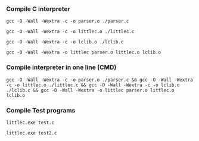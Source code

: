 ### Compile C interpreter

```
gcc -O -Wall -Wextra -c -o parser.o ./parser.c
```

```
gcc -O -Wall -Wextra -c -o littlec.o ./littlec.c
```

```
gcc -O -Wall -Wextra -c -o lclib.o ./lclib.c
```

```
gcc -O -Wall -Wextra -o littlec parser.o littlec.o lclib.o
```

### Compile interpreter in one line (CMD)

```
gcc -O -Wall -Wextra -c -o parser.o ./parser.c && gcc -O -Wall -Wextra -c -o littlec.o ./littlec.c && gcc -O -Wall -Wextra -c -o lclib.o ./lclib.c && gcc -O -Wall -Wextra -o littlec parser.o littlec.o lclib.o
```

### Compile Test programs

```
littlec.exe test.c
```

```
littlec.exe test2.c
```
